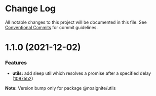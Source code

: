 # Change Log

All notable changes to this project will be documented in this file.
See [Conventional Commits](https://conventionalcommits.org) for commit guidelines.

# 1.1.0 (2021-12-02)


### Features

* **utils:** add sleep util which resolves a promise after a specified delay ([10975b2](https://github.com/noaignite/oui/commit/10975b2bd14fbd8d98dc99ca65fa76257019f920))







**Note:** Version bump only for package @noaignite/utils
